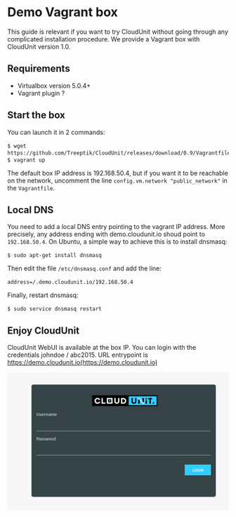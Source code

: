 # Demo Vagrant box

This guide is relevant if you want to try CloudUnit without going through any complicated installation procedure. We provide a Vagrant box with CloudUnit version 1.0.

## Requirements
* Virtualbox version 5.0.4+
* Vagrant plugin ?

## Start the box
You can launch it in 2 commands:
```
$ wget https://github.com/Treeptik/CloudUnit/releases/download/0.9/Vagrantfile
$ vagrant up
```

The default box IP address is 192.168.50.4, but if you want it to be reachable on the network, uncomment the line `config.vm.network "public_network"` in the `Vagrantfile`.

## Local DNS
You need to add a local DNS entry pointing to the vagrant IP address. More precisely, any address ending with demo.cloudunit.io shoud point to `192.168.50.4`. On Ubuntu, a simple way to achieve this is to install dnsmasq:
```
$ sudo apt-get install dnsmasq
```
Then edit the file `/etc/dnsmasq.conf` and add the line:
```
address=/.demo.cloudunit.io/192.168.50.4
```
Finally, restart dnsmasq:
```
$ sudo service dnsmasq restart
```

## Enjoy CloudUnit
CloudUnit WebUI is available at the box IP. You can login with the credentials johndoe / abc2015.
URL entrypoint is https://demo.cloudunit.io(https://demo.cloudunit.io)

![login](https://github.com/Treeptik/CloudUnit-images/blob/master/CU-login.png)


